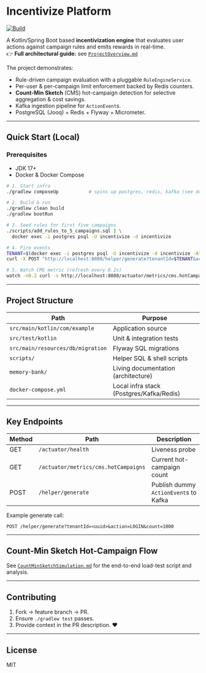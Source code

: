# Incentivize Platform

[![Build](https://github.com/abhirup009/incentivize/actions/workflows/gradle.yml/badge.svg)](https://github.com/abhirup009/incentivize/actions)

A Kotlin/Spring Boot based **incentivization engine** that evaluates user actions against campaign rules and emits rewards in real-time.  
👉 **Full architectural guide:** see [`ProjectOverview.md`](./ProjectOverview.md)

The project demonstrates:

* Rule-driven campaign evaluation with a pluggable `RuleEngineService`.
* Per-user & per-campaign limit enforcement backed by Redis counters.
* **Count-Min Sketch** (CMS) hot-campaign detection for selective aggregation & cost savings.
* Kafka ingestion pipeline for `ActionEvent`s.
* PostgreSQL (Jooq) + Redis + Flyway + Micrometer.

---

## Quick Start (Local)

### Prerequisites
* JDK 17+
* Docker & Docker Compose

```bash
# 1. Start infra
./gradlew composeUp           # spins up postgres, redis, kafka (see docker-compose.yml)

# 2. Build & run
./gradlew clean build
./gradlew bootRun

# 3. Seed rules for first five campaigns
./scripts/add_rules_to_5_campaigns.sql | \
  docker exec -i postgres psql -U incentivize -d incentivize

# 4. Fire events
TENANT=$(docker exec -i postgres psql -U incentivize -d incentivize -At -c "select tenant_id from campaign limit 1")
curl -X POST "http://localhost:8080/helper/generate?tenantId=$TENANT&action=LOGIN&count=2500"

# 5. Watch CMS metric (refresh every 0.2s)
watch -n0.2 curl -s http://localhost:8080/actuator/metrics/cms.hotCampaigns | jq .measurements[0].value
```

---

## Project Structure

| Path                                | Purpose                               |
|-------------------------------------|---------------------------------------|
| `src/main/kotlin/com/example`       | Application source                    |
| `src/test/kotlin`                   | Unit & integration tests              |
| `src/main/resources/db/migration`   | Flyway SQL migrations                 |
| `scripts/`                          | Helper SQL & shell scripts            |
| `memory-bank/`                      | Living documentation (architecture)   |
| `docker-compose.yml`                | Local infra stack (Postgres/Kafka/Redis) |

---

## Key Endpoints

| Method | Path | Description |
|--------|------|-------------|
| GET    | `/actuator/health`          | Liveness probe |
| GET    | `/actuator/metrics/cms.hotCampaigns` | Current hot-campaign count |
| POST   | `/helper/generate`          | Publish dummy `ActionEvent`s to Kafka |

Example generate call:
```text
POST /helper/generate?tenantId=<uuid>&action=LOGIN&count=1000
```

---

## Count-Min Sketch Hot-Campaign Flow
See [`CountMinSketchSimulation.md`](./CountMinSketchSimulation.md) for the end-to-end load-test script and analysis.

---

## Contributing
1. Fork → feature branch → PR.
2. Ensure `./gradlew test` passes.
3. Provide context in the PR description. :heart:

---

## License
MIT
